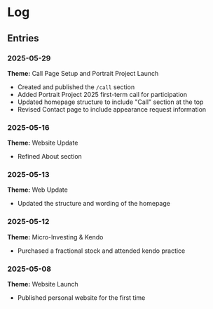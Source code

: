 <link rel="stylesheet" href="/style.css">

# Log
## Entries

### 2025-05-29  
**Theme:** Call Page Setup and Portrait Project Launch  
* Created and published the `/call` section  
* Added Portrait Project 2025 first-term call for participation  
* Updated homepage structure to include "Call" section at the top  
* Revised Contact page to include appearance request information

### 2025-05-16  
**Theme:** Website Update  
* Refined About section

### 2025-05-13
**Theme:** Web Update  
* Updated the structure and wording of the homepage

### 2025-05-12
**Theme:** Micro-Investing & Kendo  
* Purchased a fractional stock and attended kendo practice

### 2025-05-08
**Theme:** Website Launch  
* Published personal website for the first time
